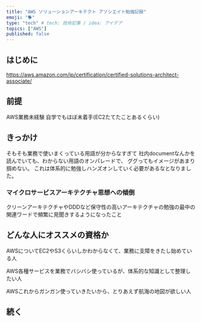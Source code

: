 ```yaml
---
title: "AWS ソリューションアーキテクト アソシエイト勉強記録"
emoji: "🐕"
type: "tech" # tech: 技術記事 / idea: アイデア
topics: ["AWS"]
published: false
---
```



## はじめに
https://aws.amazon.com/jp/certification/certified-solutions-architect-associate/

## 前提
AWS業務未経験
自学でもほぼ未着手(EC2たてたことあるくらい)

## きっかけ
そもそも業務で使いまくっている用語が分からなすぎて
社内documentなんかを読んでいても、わからない用語のオンパレードで、
ググってもイメージがあまり掴めない。
これは体系的に勉強しハンズオンしていく必要があるなとなりました。

### マイクロサービスアーキテクチャ思想への傾倒
クリーンアーキテクチャやDDDなど保守性の高いアーキテクチャの勉強の最中の関連ワードで頻繁に見聞きするようになったこと


## どんな人にオススメの資格か

AWSについてEC2やS3くらいしかわからなくて、業務に支障をきたし始めている人

AWS各種サービスを業務でバシバシ使っているが、体系的な知識として整理したい人

AWSこれからガンガン使っていきたいから、とりあえず航海の地図が欲しい人

## 続く
